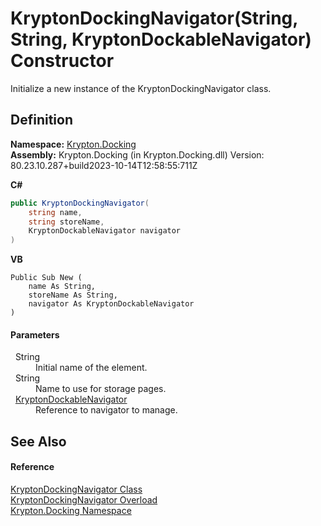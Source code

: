 # KryptonDockingNavigator(String, String, KryptonDockableNavigator) Constructor


Initialize a new instance of the KryptonDockingNavigator class.



## Definition
**Namespace:** <a href="98399376-cf41-9454-4b4d-4fab2ca20bc7.md">Krypton.Docking</a>  
**Assembly:** Krypton.Docking (in Krypton.Docking.dll) Version: 80.23.10.287+build2023-10-14T12:58:55:711Z

**C#**
``` C#
public KryptonDockingNavigator(
	string name,
	string storeName,
	KryptonDockableNavigator navigator
)
```
**VB**
``` VB
Public Sub New ( 
	name As String,
	storeName As String,
	navigator As KryptonDockableNavigator
)
```



#### Parameters
<dl><dt>  String</dt><dd>Initial name of the element.</dd><dt>  String</dt><dd>Name to use for storage pages.</dd><dt>  <a href="0599e3ef-fca5-dece-3a3f-37ff2644d1e4.md">KryptonDockableNavigator</a></dt><dd>Reference to navigator to manage.</dd></dl>

## See Also


#### Reference
<a href="6f08c251-cb6b-a0e4-cae2-119443dd287b.md">KryptonDockingNavigator Class</a>  
<a href="4da2561d-86ee-f9c9-b6e8-7bf9c04ab1f2.md">KryptonDockingNavigator Overload</a>  
<a href="98399376-cf41-9454-4b4d-4fab2ca20bc7.md">Krypton.Docking Namespace</a>  
